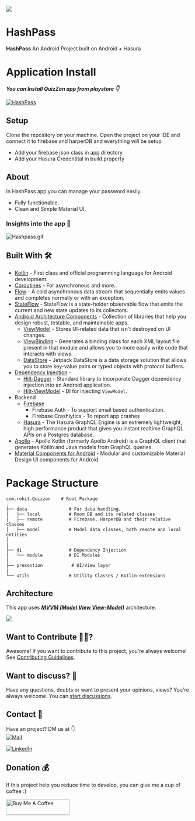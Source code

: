 ![](https://cdn.hashnode.com/res/hashnode/image/upload/v1648736102420/r_3hfiPgN.png)

# **HashPass**

**HashPass** An Android Project built on Android + Hasura

# Application Install

***You can Install QuizZon app from playstore 👇***

[![HashPass](https://img.shields.io/badge/HashPass✅-APK-red.svg?style=for-the-badge&logo=googleplay)](https://play.google.com/store/apps/details?id=com.rohitjakhar.hashpass)

## Setup
Clone the repository on your machine. Open the project on your IDE and connect it to firebase and harperDB and everything will be setup

- Add your firebase json class in app directory
- Add your Hasura Credentital in build.property

## About

In HashPass app you can manage your password easily.
- Fully functionable.
- Clean and Simple Material UI.

### Insights into the app 🔎

![Hashpass.gif](https://cdn.hashnode.com/res/hashnode/image/upload/v1648733632457/dwMKE8lY8.png)

## Built With 🛠
- [Kotlin](https://kotlinlang.org/) - First class and official programming language for Android development.
- [Coroutines](https://kotlinlang.org/docs/reference/coroutines-overview.html) - For asynchronous and more..
- [Flow](https://kotlin.github.io/kotlinx.coroutines/kotlinx-coroutines-core/kotlinx.coroutines.flow/-flow/) - A cold asynchronous data stream that sequentially emits values and completes normally or with an exception.
 - [StateFlow](https://developer.android.com/kotlin/flow/stateflow-and-sharedflow) - StateFlow is a state-holder observable flow that emits the current and new state updates to its collectors.
- [Android Architecture Components](https://developer.android.com/topic/libraries/architecture) - Collection of libraries that help you design robust, testable, and maintainable apps.
  - [ViewModel](https://developer.android.com/topic/libraries/architecture/viewmodel) - Stores UI-related data that isn't destroyed on UI changes.
  - [ViewBinding](https://developer.android.com/topic/libraries/view-binding) - Generates a binding class for each XML layout file present in that module and allows you to more easily write code that interacts with views.
  - [DataStore](https://developer.android.com/topic/libraries/architecture/datastore) - Jetpack DataStore is a data storage solution that allows you to store key-value pairs or typed objects with protocol buffers.
- [Dependency Injection](https://developer.android.com/training/dependency-injection) -
  - [Hilt-Dagger](https://dagger.dev/hilt/) - Standard library to incorporate Dagger dependency injection into an Android application.
  - [Hilt-ViewModel](https://developer.android.com/training/dependency-injection/hilt-jetpack) - DI for injecting `ViewModel`.
- Backend
  - [Firebase](https://firebase.google.com)
    - Firebase Auth - To support email based authentication.
    - Firebase Crashlytics - To report app crashes
  - [Hasura](https://hasura.io/) -  The Hasura GraphQL Engine is an extremely lightweight, high performance product that gives you instant realtime GraphQL APIs on a Postgres database.
- [Apollo](https://www.apollographql.com/) - Apollo Kotlin (formerly Apollo Android) is a GraphQL client that generates Kotlin and Java models from GraphQL queries.
- [Material Components for Android](https://github.com/material-components/material-components-android) - Modular and customizable Material Design UI components for Android.

# Package Structure

    com.rohit.Quizzon    # Root Package
    .
    ├── data                # For data handling.
    |   ├── local           # Room DB and its related classes
    |   ├── remote          # Firebase, HarperDB and their relative classes
    │   ├── model           # Model data classes, both remote and local entities
    │
    |
    ├── di                  # Dependency Injection
    │   └── module          # DI Modules
    |
    ├── presention           # UI/View layer
    |
    └── utils               # Utility Classes / Kotlin extensions


## Architecture
This app uses [***MVVM (Model View View-Model)***](https://developer.android.com/jetpack/docs/guide#recommended-app-arch) architecture.

![](https://developer.android.com/topic/libraries/architecture/images/final-architecture.png)

## Want to Contribute 🙋‍♂️?

Awesome! If you want to contribute to this project, you're always welcome! See [Contributing Guidelines](CONTRIBUTING.md).

## Want to discuss? 💬

Have any questions, doubts or want to present your opinions, views? You're always welcome. You can [start discussions](https://github.com/RohitJakhar/hashpass/discussions).

## Contact 📩

Have an project? DM us at 👇<br>
[![Mail](https://img.shields.io/badge/Gmail-green.svg?style=for-the-badge&logo=gmail)](mailto://rohitjakhar940@gmail.com)

[![LinkedIn](https://img.shields.io/badge/LinkedIn-red.svg?style=for-the-badge&logo=linkedin)](https://www.linkedin.com/in/rohitjakhar0/)


## Donation 💰

If this project help you reduce time to develop, you can give me a cup of coffee :)

<a href="https://www.buymeacoffee.com/rohitjakhar" target="_blank"><img src="https://www.buymeacoffee.com/assets/img/custom_images/yellow_img.png" alt="Buy Me A Coffee" style="height: 41px !important;width: 174px !important;box-shadow: 0px 3px 2px 0px rgba(190, 190, 190, 0.5) !important;-webkit-box-shadow: 0px 3px 2px 0px rgba(190, 190, 190, 0.5) !important;" ></a>

<br>
